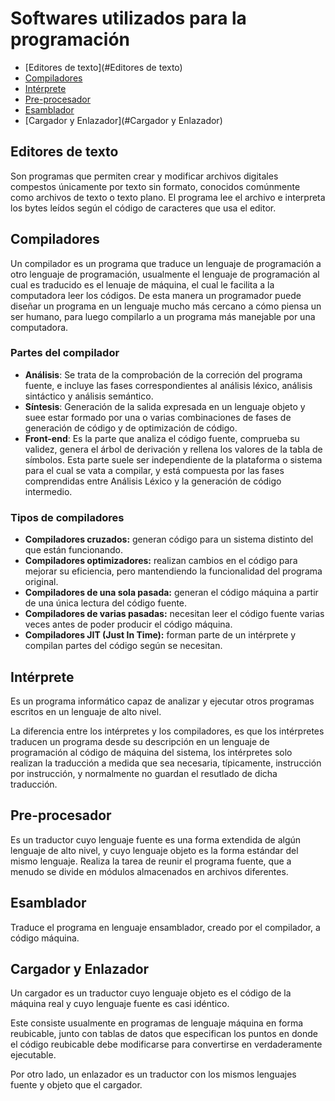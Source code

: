 

# Softwares utilizados para la programación



- [Editores de texto](#Editores de texto)
- [Compiladores](#Compiladores)
- [Intérprete](#Intérprete)
- [Pre-procesador](#Pre-procesador)
- [Esamblador](#Esamblador)
- [Cargador y Enlazador](#Cargador y Enlazador)



## Editores de texto


Son programas que permiten crear  y modificar archivos digitales compestos únicamente por texto sin formato, conocidos comúnmente como archivos de texto o texto plano. El programa lee el archivo e interpreta los bytes leídos según el  código de caracteres que usa el editor.



## Compiladores


Un compilador es un programa que traduce un lenguaje de programación a otro lenguaje de programación, usualmente el lenguaje de programación al cual es traducido es el lenuaje de máquina, el cual le facilita a la computadora leer los códigos. De esta manera un programador puede diseñar un programa en un lenguaje mucho más cercano a cómo piensa un ser humano, para luego compilarlo a un programa más manejable por una computadora.



### Partes del compilador

- **Análisis**: Se trata de la comprobación de la correción del programa fuente, e incluye las fases correspondientes al análisis léxico, análisis sintáctico y análisis semántico.
- **Síntesis**: Generación de la salida expresada en un lenguaje objeto y suee estar formado por una o varias combinaciones de fases de generación de código y de optimización de código.
- **Front-end**: Es la parte que analiza el código fuente, comprueba su validez, genera el árbol de derivación y rellena los valores de la tabla de símbolos. Esta parte suele ser independiente de la plataforma o sistema para el cual se vata a compilar, y está compuesta por las fases comprendidas entre Análisis Léxico y la generación de código intermedio.



### Tipos de compiladores

- **Compiladores cruzados:** generan código para un sistema distinto del que están funcionando.
- **Compiladores optimizadores:** realizan cambios en el código para mejorar su eficiencia, pero mantendiendo la funcionalidad del programa original.
- **Compiladores de una sola pasada:** generan el código máquina a partir de una única lectura del código fuente.
- **Compiladores de varias pasadas:** necesitan leer el código fuente varias veces antes de poder producir el código máquina.
- **Compiladores JIT (Just In Time):** forman parte de un intérprete y compilan partes del código según se necesitan.



## Intérprete


Es un programa informático capaz de analizar y ejecutar otros programas escritos en un lenguaje de alto nivel.

La diferencia entre los intérpretes  y los compiladores, es que los intérpretes traducen un programa desde su descripción en un lenguaje de programación al código de máquina del sistema, los intérpretes solo realizan la traducción a medida que sea necesaria, típicamente, instrucción por instrucción, y normalmente no guardan el resutlado de dicha traducción.



## Pre-procesador


Es un traductor cuyo lenguaje fuente es una forma extendida de algún lenguaje de alto nivel, y cuyo lenguaje objeto es la forma estándar del mismo lenguaje. Realiza la tarea de reunir el programa fuente, que a menudo se divide en módulos almacenados en archivos diferentes.



## Esamblador


Traduce el programa en lenguaje ensamblador, creado por el compilador, a código máquina.



## Cargador y Enlazador

Un cargador es un traductor cuyo lenguaje objeto es el código de la máquina real y cuyo lenguaje fuente es casi idéntico. 

Este consiste usualmente en programas de lenguaje máquina en forma reubicable, junto con tablas de datos que especifican los puntos en donde el código reubicable debe modificarse para convertirse en verdaderamente ejecutable. 

Por otro lado, un enlazador es un traductor con los mismos lenguajes fuente y objeto que el cargador.